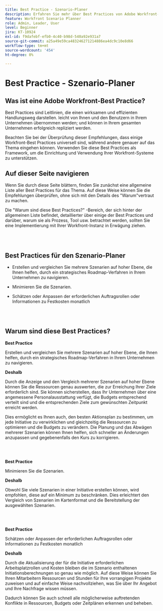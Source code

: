 ```yaml
---
title: Best Practice - Szenario-Planer
description: Erfahren Sie mehr über Best Practices von Adobe Workfront-Experten zum Scenario Planer-Tool.
feature: Workfront Scenario Planner
role: Admin, Leader, User
level: Beginner
jira: KT-10924
exl-id: f9dafebf-efb0-4c40-b98d-540a92e931a7
source-git-commit: a25a49e59ca483246271214886ea4dc9c10e8d66
workflow-type: tm+mt
source-wordcount: '454'
ht-degree: 0%

---
```


# Best Practice - Szenario-Planer

## Was ist eine Adobe Workfront-Best Practice?

Best Practices sind Leitlinien, die einen wirksamen und effizienten Handlungsweg darstellen. leicht von Ihnen und den Benutzern in Ihrem Unternehmen übernommen werden; und können in Ihrem gesamten Unternehmen erfolgreich repliziert werden.

Beachten Sie bei der Überprüfung dieser Empfehlungen, dass einige Workfront-Best Practices universell sind, während andere genauer auf das Thema eingehen können. Verwenden Sie diese Best Practices als Framework, um die Einrichtung und Verwendung Ihrer Workfront-Systeme zu unterstützen.

## Auf dieser Seite navigieren

Wenn Sie durch diese Seite blättern, finden Sie zunächst eine allgemeine Liste aller Best Practices für das Thema. Auf diese Weise können Sie die Empfehlungen überprüfen, ohne sich mit den Details des &quot;Warum&quot;vertraut zu machen.

Die &quot;Warum sind diese Best Practices?&quot; -Bereich, der sich hinter der allgemeinen Liste befindet, detaillierter über einige der Best Practices und darüber, warum sie als Prozess, Tool usw. betrachtet werden, sollten Sie eine Implementierung mit Ihrer Workfront-Instanz in Erwägung ziehen.

</br>
</br>

## Best Practices für den Szenario-Planer

* Erstellen und vergleichen Sie mehrere Szenarien auf hoher Ebene, die Ihnen helfen, durch ein strategisches Roadmap-Verfahren in Ihrem Unternehmen zu navigieren.

* Minimieren Sie die Szenarien.

* Schätzen oder Anpassen der erforderlichen Auftragsrollen oder Informationen zu Festkosten monatlich

</br>
</br>

## Warum sind diese Best Practices?

**Best Practice**

Erstellen und vergleichen Sie mehrere Szenarien auf hoher Ebene, die Ihnen helfen, durch ein strategisches Roadmap-Verfahren in Ihrem Unternehmen zu navigieren.



**Deshalb**

Durch die Anzeige und den Vergleich mehrerer Szenarien auf hoher Ebene können Sie die Ressourcen genau auswerten, die zur Erreichung Ihrer Ziele erforderlich sind. Sie können sicherstellen, dass Ihr Unternehmen über eine angemessene Personalausstattung verfügt, die Budgets entsprechend verteilt sind und die entsprechenden Ziele zum gewünschten Zeitpunkt erreicht werden.



Dies ermöglicht es Ihnen auch, den besten Aktionsplan zu bestimmen, um jede Initiative zu verwirklichen und gleichzeitig die Ressourcen zu optimieren und die Budgets zu verändern. Die Planung und das Abwägen mehrerer Szenarien können Ihnen helfen, sich schneller an Änderungen anzupassen und gegebenenfalls den Kurs zu korrigieren.

</br>
</br>

**Best Practice**

Minimieren Sie die Szenarien.



**Deshalb**

Obwohl Sie viele Szenarien in einer Initiative erstellen können, wird empfohlen, diese auf ein Minimum zu beschränken. Dies erleichtert den Vergleich von Szenarien im Kartenformat und die Bereitstellung der ausgewählten Szenarien.

</br>
</br>

**Best Practice**

Schätzen oder Anpassen der erforderlichen Auftragsrollen oder Informationen zu Festkosten monatlich

**Deshalb**

Durch die Aktualisierung der für die Initiative erforderlichen Arbeitsplatzrollen und Kosten bleiben die im Szenario enthaltenen Initiationsberechnungen so genau wie möglich. Auf diese Weise können Sie Ihren Mitarbeitern Ressourcen und Stunden für Ihre vorrangigen Projekte zuweisen und auf einfache Weise nachvollziehen, was Sie über Ihr Angebot und Ihre Nachfrage wissen müssen.



Dadurch können Sie auch schnell alle möglicherweise auftretenden Konflikte in Ressourcen, Budgets oder Zeitplänen erkennen und beheben.
